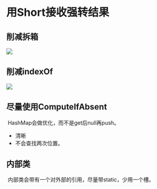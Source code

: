 # 用Short接收强转结果

## 削减拆箱

![](https://pic.imgdb.cn/item/61b4ab092ab3f51d91184486.jpg)

## 削减indexOf

![](https://pic.imgdb.cn/item/61b4ab962ab3f51d91189b01.jpg)

## 尽量使用ComputeIfAbsent

​	HashMap会做优化，而不是get后null再push。

* 清晰
* 不会查找两次位置。

## 内部类

​	内部类会带有一个对外部的引用，尽量带static，少用一个槽。



